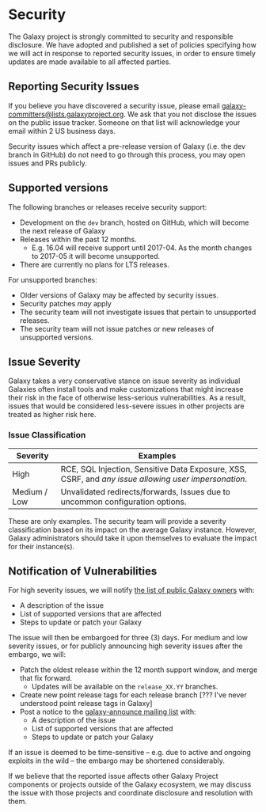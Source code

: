 # Security

The Galaxy project is strongly committed to security and responsible disclosure. We have adopted and published a set of policies specifying how we will act in response to reported security issues, in order to ensure timely updates are made available to all affected parties.

## Reporting Security Issues

If you believe you have discovered a security issue, please email [galaxy-committers@lists.galaxyproject.org](galaxy-committers@lists.galaxyproject.org). We ask that you not disclose the issues on the public issue tracker. Someone on that list will acknowledge your email within 2 US business days.

Security issues which affect a pre-release version of Galaxy (i.e. the dev branch in GitHub) do not need to go through this process, you may open issues and PRs publicly.

## Supported versions

The following branches or releases receive security support:

- Development on the `dev` branch, hosted on GitHub, which will become the next release of Galaxy
- Releases within the past 12 months.
  - E.g. 16.04 will receive support until 2017-04. As the month changes to 2017-05 it will become unsupported.
- There are currently no plans for LTS releases.

For unsupported branches:

- Older versions of Galaxy may be affected by security issues.
- Security patches *may* apply
- The security team will not investigate issues that pertain to unsupported releases.
- The security team will not issue patches or new releases of unsupported versions.

## Issue Severity

Galaxy takes a very conservative stance on issue severity as individual Galaxies often install tools and make customizations that might increase their risk in the face of otherwise less-serious vulnerabilities. As a result, issues that would be considered less-severe issues in other projects are treated as higher risk here.

### Issue Classification

Severity     | Examples
------------ | ---------
High         | RCE, SQL Injection, Sensitive Data Exposure, XSS, CSRF, and *any issue allowing user impersonation*.
Medium / Low | Unvalidated redirects/forwards, Issues due to uncommon configuration options.

These are only examples. The security team will provide a severity classification based on its impact on the average Galaxy instance. However, Galaxy administrators should take it upon themselves to evaluate the impact for their instance(s).

## Notification of Vulnerabilities

For high severity issues, we will notify [the list of public Galaxy owners](https://lists.galaxyproject.org/listinfo/galaxy-public-servers) with:

- A description of the issue
- List of supported versions that are affected
- Steps to update or patch your Galaxy

The issue will then be embargoed for three (3) days. For medium and low
severity issues, or for publicly announcing high severity issues after the
embargo, we will:

- Patch the oldest release within the 12 month support window, and merge that fix forward.
  - Updates will be available on the `release_XX.YY` branches.
- Create new point release tags for each release branch [??? I've never understood point release tags in Galaxy]
- Post a notice to the [galaxy-announce mailing list](https://lists.galaxyproject.org/listinfo/galaxy-announce) with:
  - A description of the issue
  - List of supported versions that are affected
  - Steps to update or patch your Galaxy

If an issue is deemed to be time-sensitive – e.g. due to active and ongoing exploits in the wild – the embargo may be shortened considerably.

If we believe that the reported issue affects other Galaxy Project components or projects outside of the Galaxy ecosystem, we may discuss the issue with those projects and coordinate disclosure and resolution with them.

